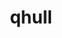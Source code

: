 ---
title: "qhull"
layout: cache
category: package
meta: {"versions": ["2020.1"], "compilers": ["gcc@8.3.1", "gcc@9.3.0", "gcc@8.1.0", "gcc@7.5.0", "gcc@7.3.1", "gcc@8.4.1", "gcc@10.3.0"]}
spec_files: 
 - "qhull@2020.1%gcc@9.3.0~ipo build_type=RelWithDebInfo arch=linux-rhel7-x86_64": spec-0.json
 - "qhull@2020.1%gcc@8.3.1~ipo build_type=RelWithDebInfo arch=linux-rhel8-x86_64": spec-1.json
 - "qhull@2020.1%gcc@9.3.0~ipo build_type=RelWithDebInfo arch=linux-ubuntu20.04-x86_64": spec-2.json
 - "qhull@2020.1%gcc@10.3.0~ipo build_type=RelWithDebInfo arch=linux-ubuntu21.04-ppc64le": spec-3.json
 - "qhull@2020.1%gcc@7.5.0~ipo build_type=RelWithDebInfo arch=linux-ubuntu18.04-x86_64": spec-4.json
 - "qhull@2020.1%gcc@9.3.0~ipo build_type=RelWithDebInfo arch=linux-ubuntu20.04-ppc64le": spec-5.json
 - "qhull@2020.1%gcc@8.1.0~ipo build_type=RelWithDebInfo arch=linux-rhel7-ppc64le": spec-6.json
 - "qhull@2020.1%gcc@9.3.0~ipo build_type=RelWithDebInfo arch=linux-rhel7-ppc64le": spec-7.json
 - "qhull@2020.1%gcc@8.4.1~ipo build_type=RelWithDebInfo arch=linux-rhel8-x86_64": spec-8.json
 - "qhull@2020.1%gcc@7.5.0~ipo build_type=RelWithDebInfo arch=linux-ubuntu18.04-ppc64le": spec-9.json
 - "qhull@2020.1%gcc@7.3.1~ipo build_type=RelWithDebInfo arch=linux-amzn2-x86_64": spec-10.json
 - "qhull@2020.1%gcc@10.3.0~ipo build_type=RelWithDebInfo arch=linux-ubuntu21.04-x86_64": spec-11.json
 - "qhull@2020.1%gcc@8.1.0~ipo build_type=RelWithDebInfo arch=linux-rhel7-x86_64": spec-12.json
 - "qhull@2020.1%gcc@8.4.1~ipo build_type=RelWithDebInfo arch=linux-rhel8-ppc64le": spec-13.json
 - "qhull@2020.1%gcc@8.3.1~ipo build_type=RelWithDebInfo arch=linux-rhel8-ppc64le": spec-14.json

---